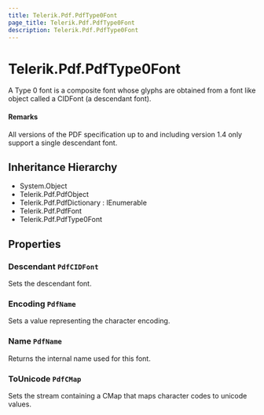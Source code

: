```yaml
---
title: Telerik.Pdf.PdfType0Font
page_title: Telerik.Pdf.PdfType0Font
description: Telerik.Pdf.PdfType0Font
---
```


# Telerik.Pdf.PdfType0Font

A Type 0 font is a composite font whose glyphs are obtained from a
                font like object called a CIDFont (a descendant font).

#### Remarks
All versions of the PDF specification up to and including version 1.4
                only support a single descendant font.

## Inheritance Hierarchy

* System.Object
* Telerik.Pdf.PdfObject
* Telerik.Pdf.PdfDictionary : IEnumerable
* Telerik.Pdf.PdfFont
* Telerik.Pdf.PdfType0Font

## Properties

###  Descendant `PdfCIDFont`

Sets the descendant font.

###  Encoding `PdfName`

Sets a value representing the character encoding.

###  Name `PdfName`

Returns the internal name used for this font.

###  ToUnicode `PdfCMap`

Sets the stream containing a CMap that maps character codes to
                unicode values.

